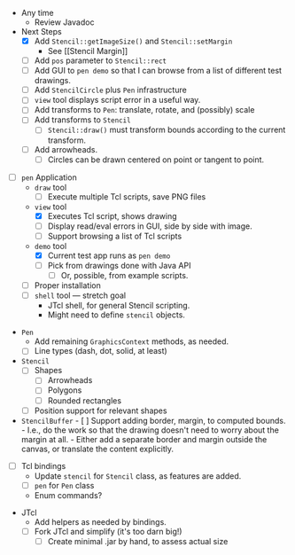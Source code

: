 - Any time
    - Review Javadoc
- Next Steps
    - [x] Add `Stencil::getImageSize()` and `Stencil::setMargin`
        - See [[Stencil Margin]]
    - [ ] Add `pos` parameter to `Stencil::rect`
    - [ ] Add GUI to `pen demo` so that I can browse from a list of different test drawings.
    - [ ] Add `StencilCircle` plus `Pen` infrastructure
    - [ ] `view` tool displays script error in a useful way.
    - [ ] Add transforms to `Pen`: translate, rotate, and (possibly) scale
    - [ ] Add transforms to `Stencil`
        - [ ] `Stencil::draw()` must transform bounds according to the current transform.
    - [ ] Add arrowheads.
        - [ ] Circles can be drawn centered on point or tangent to point.
- [ ] `pen` Application
    -  `draw` tool
        - [ ] Execute multiple Tcl scripts, save PNG files
    - `view` tool
        - [x] Executes Tcl script, shows drawing
        - [ ] Display read/eval errors in GUI, side by side with image.
        - [ ] Support browsing a list of Tcl scripts
    - `demo` tool
        - [x] Current test app runs as `pen demo`
        - [ ] Pick from drawings done with Java API
            - [ ] Or, possible, from example scripts.
    - [ ] Proper installation
    - [ ] `shell` tool — stretch goal
        - JTcl shell, for general Stencil scripting.
        - Might need to define `stencil` objects.
- `Pen` 
    - Add remaining `GraphicsContext` methods, as needed.
    - [ ] Line types (dash, dot, solid, at least)
- `Stencil` 
    - [ ] Shapes
        - [ ] Arrowheads
        - [ ] Polygons
        - [ ] Rounded rectangles
    - [ ] Position support for relevant shapes
- `StencilBuffer`
        - [ ] Support adding border, margin, to computed bounds.
            - I.e., do the work so that the drawing doesn't need to worry about the margin at all.
            - Either add a separate border and margin outside the canvas, or translate the content explicitly.
- [ ] Tcl bindings
    - Update `stencil` for `Stencil` class, as features are added.
    - [ ] `pen` for `Pen` class 
    - Enum commands?
- JTcl
    - Add helpers as needed by bindings.
    - [ ] Fork JTcl and simplify (it's too darn big!)
        - [ ] Create minimal .jar by hand, to assess actual size

